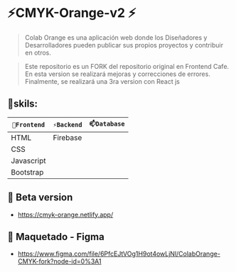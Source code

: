 # ⚡CMYK-Orange-v2 ⚡

> Colab Orange es una aplicación web donde los Diseñadores y Desarrolladores pueden publicar sus propios proyectos y contribuir en otros.

> Este repositorio es un FORK del repositorio original en Frontend Cafe.
> En esta version se realizará mejoras y correcciones de errores.
> Finalmente, se realizará una 3ra version con React js

## 🔭skils:

| `🔭Frontend` | `⚡Backend` | `📫Database` |
| ------ | ------ | ------ | 
| HTML | Firebase |  |
| CSS |  |  |
| Javascript |  |  |
| Bootstrap |  |  |


## 🌱 Beta version
<ul>
<li> <a href="https://cmyk-orange.netlify.app/" target="_blank">https://cmyk-orange.netlify.app/</a> </li>
</ul>

## 🎨 Maquetado - Figma
<ul>
<li> <a href="https://www.figma.com/file/6PfcEJtVOg1H9ot4owLjNl/ColabOrange-CMYK-fork?node-id=0%3A1" target="_blank">https://www.figma.com/file/6PfcEJtVOg1H9ot4owLjNl/ColabOrange-CMYK-fork?node-id=0%3A1</a> </li>
</ul>


